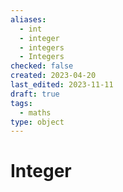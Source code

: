 ```yaml
---
aliases:
  - int
  - integer
  - integers
  - Integers
checked: false
created: 2023-04-20
last_edited: 2023-11-11
draft: true
tags:
  - maths
type: object
---
```

# Integer
